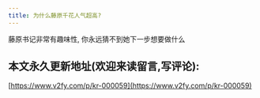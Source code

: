 ```yaml
---
title: 为什么藤原千花人气超高?
---
```




藤原书记非常有趣味性, 你永远猜不到她下一步想要做什么




## 本文永久更新地址(欢迎来读留言,写评论):

[https://www.v2fy.com/p/kr-000059](https://www.v2fy.com/p/kr-000059)

